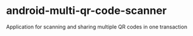 # android-multi-qr-code-scanner
Application for scanning and sharing multiple QR codes in one transaction
